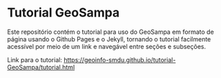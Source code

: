 # Tutorial GeoSampa
Este repositório contém o tutorial para uso do GeoSampa em formato de página usando o Github Pages e o Jekyll, tornando o tutorial facilmente acessível por meio de um link e navegável entre seções e subseções.

Link para o tutorial: https://geoinfo-smdu.github.io/tutorial-GeoSampa/tutorial.html